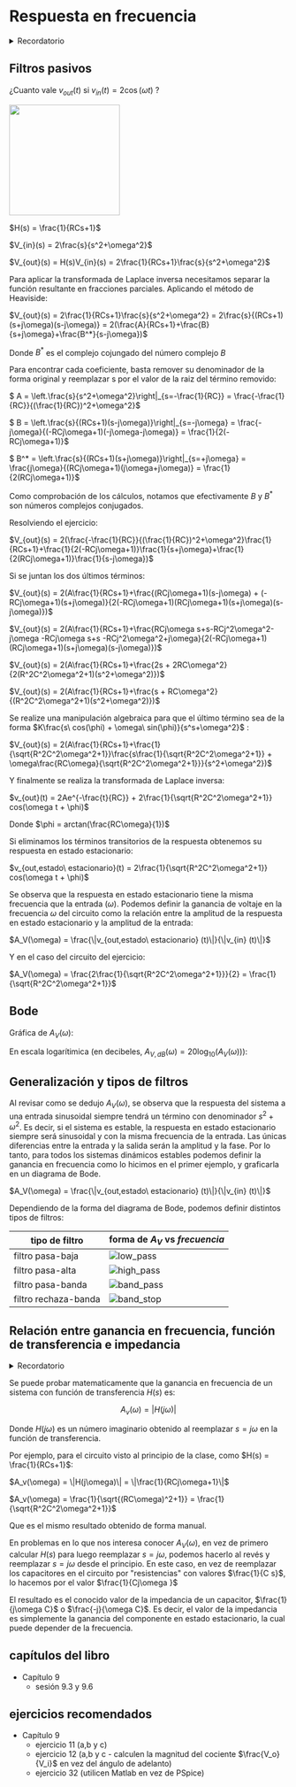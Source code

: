 # Respuesta en frecuencia

<details>

<summary> Recordatorio </summary>

<br />

$\mathcal{L} \left\{  e^{-at} \right\} = \frac{1}{s+a}$
<br />

$\mathcal{L} \left\{ cos(\omega t) \right\} = \frac{s}{s^s+\omega^2}$
<br />

$\mathcal{L} \left\{ sen(\omega t) \right\} = \frac{\omega}{s^s+\omega^2}$
<br />

$\mathcal{L} \left\{ cos(\omega t + \phi) \right\} = \frac{s\ cos(\phi) + \omega\ sin(\phi)}{s^s+\omega^2}$

</details>

## Filtros pasivos

¿Cuanto vale $v_{out} (t)$ si $v_{in} (t) = 2\cos{(\omega t)}$ ?

<img src="https://julianodb.github.io/electronic_circuits_diagrams/RC_lowpass.png" width="200"> 

$H(s) = \frac{1}{RCs+1}$

$V_{in}(s) = 2\frac{s}{s^2+\omega^2}$

$V_{out}(s) = H(s)V_{in}(s) = 2\frac{1}{RCs+1}\frac{s}{s^2+\omega^2}$

Para aplicar la transformada de Laplace inversa necesitamos separar la función resultante en fracciones parciales. Aplicando el método de Heaviside:

$V_{out}(s) = 2\frac{1}{RCs+1}\frac{s}{s^2+\omega^2} = 2\frac{s}{(RCs+1)(s+j\omega)(s-j\omega)} = 2(\frac{A}{RCs+1}+\frac{B}{s+j\omega}+\frac{B^*}{s-j\omega})$

Donde $B^*$ es el complejo cojungado del número complejo $B$

Para encontrar cada coeficiente, basta remover su denominador de la forma original y reemplazar s por el valor de la raiz del término removido:

$ A = \left.\frac{s}{s^2+\omega^2}\right\|_{s=-\frac{1}{RC}} = \frac{-\frac{1}{RC}}{(\frac{1}{RC})^2+\omega^2}$

$ B = \left.\frac{s}{(RCs+1)(s-j\omega)}\right\|_{s=-j\omega} = \frac{-j\omega}{(-RCj\omega+1)(-j\omega-j\omega)} = \frac{1}{2(-RCj\omega+1)}$

$ B^* = \left.\frac{s}{(RCs+1)(s+j\omega)}\right\|_{s=+j\omega} = \frac{j\omega}{(RCj\omega+1)(j\omega+j\omega)} = \frac{1}{2(RCj\omega+1)}$

Como comprobación de los cálculos, notamos que efectivamente $B$ y $B^*$ son números complejos conjugados.

Resolviendo el ejercicio:

$V_{out}(s) = 2(\frac{-\frac{1}{RC}}{(\frac{1}{RC})^2+\omega^2}\frac{1}{RCs+1}+\frac{1}{2(-RCj\omega+1)}\frac{1}{s+j\omega}+\frac{1}{2(RCj\omega+1)}\frac{1}{s-j\omega})$

Si se juntan los dos últimos términos:

$V_{out}(s) = 2(A\frac{1}{RCs+1}+\frac{(RCj\omega+1)(s-j\omega) + (-RCj\omega+1)(s+j\omega)}{2(-RCj\omega+1)(RCj\omega+1)(s+j\omega)(s-j\omega)})$

$V_{out}(s) = 2(A\frac{1}{RCs+1}+\frac{RCj\omega s+s-RCj^2\omega^2-j\omega -RCj\omega s+s -RCj^2\omega^2+j\omega}{2(-RCj\omega+1)(RCj\omega+1)(s+j\omega)(s-j\omega)})$

$V_{out}(s) = 2(A\frac{1}{RCs+1}+\frac{2s + 2RC\omega^2}{2(R^2C^2\omega^2+1)(s^2+\omega^2)})$

$V_{out}(s) = 2(A\frac{1}{RCs+1}+\frac{s + RC\omega^2}{(R^2C^2\omega^2+1)(s^2+\omega^2)})$

Se realize una manipulación algebraica para que el último término sea de la forma $K\frac{s\ cos(\phi) + \omega\ sin(\phi)}{s^s+\omega^2}$ :

$V_{out}(s) = 2(A\frac{1}{RCs+1}+\frac{1}{\sqrt{R^2C^2\omega^2+1}}\frac{s\frac{1}{\sqrt{R^2C^2\omega^2+1}} + \omega\frac{RC\omega}{\sqrt{R^2C^2\omega^2+1}}}{s^2+\omega^2})$

Y finalmente se realiza la transformada de Laplace inversa:

$v_{out}(t) = 2Ae^{-\frac{t}{RC}} + 2\frac{1}{\sqrt{R^2C^2\omega^2+1}} cos(\omega t + \phi)$

Donde $\phi = arctan(\frac{RC\omega}{1})$

Si eliminamos los términos transitorios de la respuesta obtenemos su respuesta en estado estacionario:

$v_{out,estado\ estacionario}(t) = 2\frac{1}{\sqrt{R^2C^2\omega^2+1}} cos(\omega t + \phi)$

Se observa que la respuesta en estado estacionario tiene la misma frecuencia que la entrada ($\omega$). Podemos definir la ganancia de voltaje en la frecuencia $\omega$ del circuito como la relación entre la amplitud de la respuesta en estado estacionario y la amplitud de la entrada:

$A_V(\omega) = \frac{\|v_{out,estado\ estacionario} (t)\|}{\|v_{in} (t)\|}$

Y en el caso del circuito del ejercicio:

$A_V(\omega) = \frac{2\frac{1}{\sqrt{R^2C^2\omega^2+1}}}{2} = \frac{1}{\sqrt{R^2C^2\omega^2+1}}$

## Bode

Gráfica de $A_V(\omega)$:

En escala logarítimica (en decibeles, $A_{V,dB}(\omega) = 20 \log_{10}(A_V(\omega))$):

## Generalización y tipos de filtros

Al revisar como se dedujo $A_V(\omega)$, se observa que la respuesta del sistema a una entrada sinusoidal siempre tendrá un término con denominador $s^2 + \omega^2$. Es decir, si el sistema es estable, la respuesta en estado estacionario siempre será sinusoidal y con la misma frecuencia de la entrada. Las únicas diferencias entre la entrada y la salida serán la amplitud y la fase. Por lo tanto, para todos los sistemas dinámicos estables podemos definir la ganancia en frecuencia como lo hicimos en el primer ejemplo, y graficarla en un diagrama de Bode.

$A_V(\omega) = \frac{\|v_{out,estado\ estacionario} (t)\|}{\|v_{in} (t)\|}$

Dependiendo de la forma del diagrama de Bode, podemos definir distintos tipos de filtros:

|tipo de filtro| forma de $A_V$ vs $frecuencia$ |
| -- | -- |
| filtro pasa-baja | ![low_pass](../img/low_pass.png) |
| filtro pasa-alta | ![high_pass](../img/high_pass.png) |
| filtro pasa-banda | ![band_pass](../img/band_pass.png) |
| filtro rechaza-banda | ![band_stop](../img/band_stop.png) |

## Relación entre ganancia en frecuencia, función de transferencia e impedancia

<details>

<summary> Recordatorio </summary>

<br />

$|a+bj| = \sqrt{a^2+b^2}$
<br />

$|\frac{1}{a+bj}| = \frac{|1|}{|a+bj|} = \frac{1}{\sqrt{a^2+b^2}}$
<br />

$|(a+bj)(c+dj)| = |a+bj||c+dj| = (\sqrt{a^2+b^2})(\sqrt{c^2+d^2})$
<br />

$|\frac{a+bj}{c+dj}| = \frac{|a+bj|}{|c+dj|} = \frac{\sqrt{a^2+b^2}}{\sqrt{c^2+d^2}}$

</details>

Se puede probar matematicamente que la ganancia en frecuencia de un sistema con función de transferencia $H(s)$ es:

$$A_v(\omega) = |H(j\omega)|$$

Donde $H(j\omega)$ es un número imaginario obtenido al reemplazar $s=j\omega$ en la función de transferencia.

Por ejemplo, para el circuito visto al principio de la clase, como $H(s) = \frac{1}{RCs+1}$:

$A_v(\omega) = \|H(j\omega)\| = \|\frac{1}{RCj\omega+1}\|$

$A_v(\omega) = \frac{1}{\sqrt{(RC\omega)^2+1}} = \frac{1}{\sqrt{R^2C^2\omega^2+1}}$

Que es el mismo resultado obtenido de forma manual.

En problemas en lo que nos interesa conocer $A_V(\omega)$, en vez de primero calcular $H(s)$ para luego reemplazar $s=j\omega$, podemos hacerlo al revés y reemplazar $s=j\omega$ desde el principio. En este caso, en vez de reemplazar los capacitores en el circuito por "resistencias" con valores $\frac{1}{C s}$, lo hacemos por el valor $\frac{1}{Cj\omega }$

El resultado es el conocido valor de la impedancia de un capacitor, $\frac{1}{j\omega C}$ o $\frac{-j}{\omega C}$. Es decir, el valor de la impedancia es simplemente la ganancia del componente en estado estacionario, la cual puede depender de la frecuencia.

## capítulos del libro
- Capítulo 9
  - sesión 9.3 y 9.6

## ejercicios recomendados
- Capítulo 9
  - ejercicio 11 (a,b y c)
  - ejercicio 12 (a,b y c - calculen la magnitud del cociente $\frac{V_o}{V_i}$ en vez del ángulo de adelanto)
  - ejercicio 32 (utilicen Matlab en vez de PSpice)
